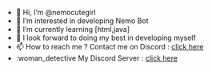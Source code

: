 - 👋 Hi, I’m @nemocutegirl
- 👀 I’m interested in developing Nemo Bot
- 🌱 I’m currently learning [html,java]
- 💞️ I look forward to doing my best in developing myself
- 📫 How to reach me ? Contact me on Discord : [click here](http://discord.com/users/616546739062833152)
- :woman_detective My Discord Server : [click here](https://discord.gg/fpSYMEEzdG)
<!---
nemocutegirl/nemocutegirl is a ✨ special ✨ repository because its `README.md` (this file) appears on your GitHub profile.
You can click the Preview link to take a look at your changes.
--->
